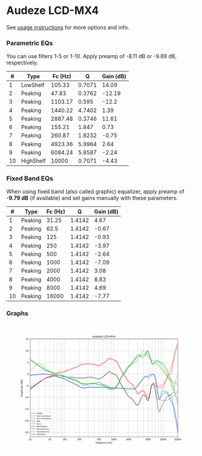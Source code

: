 # Audeze LCD-MX4
See [usage instructions](https://github.com/jaakkopasanen/AutoEq#usage) for more options and info.

### Parametric EQs
You can use filters 1-5 or 1-10. Apply preamp of -8.11 dB or -9.89 dB, respectively.

|   # | Type      |   Fc (Hz) |      Q |   Gain (dB) |
|-----|-----------|-----------|--------|-------------|
|   1 | LowShelf  |    105.33 | 0.7071 |       14.09 |
|   2 | Peaking   |     47.83 | 0.3762 |      -12.19 |
|   3 | Peaking   |   1103.17 | 0.595  |      -12.2  |
|   4 | Peaking   |   1440.22 | 4.7402 |        1.39 |
|   5 | Peaking   |   2887.48 | 0.3746 |       11.61 |
|   6 | Peaking   |    155.21 | 1.847  |        0.73 |
|   7 | Peaking   |    260.87 | 1.8232 |       -0.75 |
|   8 | Peaking   |   4923.36 | 5.9964 |        2.64 |
|   9 | Peaking   |   6084.24 | 5.8587 |       -2.24 |
|  10 | HighShelf |  10000    | 0.7071 |       -4.43 |

### Fixed Band EQs
When using fixed band (also called graphic) equalizer, apply preamp of **-9.79 dB** (if available) and set gains manually with these parameters.

|   # | Type    |   Fc (Hz) |      Q |   Gain (dB) |
|-----|---------|-----------|--------|-------------|
|   1 | Peaking |     31.25 | 1.4142 |        4.67 |
|   2 | Peaking |     62.5  | 1.4142 |       -0.67 |
|   3 | Peaking |    125    | 1.4142 |       -0.93 |
|   4 | Peaking |    250    | 1.4142 |       -3.97 |
|   5 | Peaking |    500    | 1.4142 |       -2.64 |
|   6 | Peaking |   1000    | 1.4142 |       -7.09 |
|   7 | Peaking |   2000    | 1.4142 |        3.08 |
|   8 | Peaking |   4000    | 1.4142 |        8.83 |
|   9 | Peaking |   8000    | 1.4142 |        4.69 |
|  10 | Peaking |  16000    | 1.4142 |       -7.77 |

### Graphs
![](./Audeze%20LCD-MX4.png)
